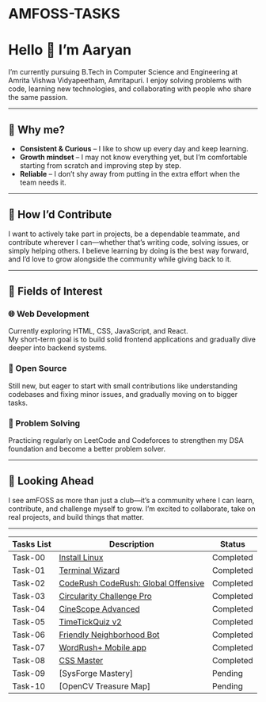 # AMFOSS-TASKS

# Hello 👋 I’m Aaryan  

I’m currently pursuing B.Tech in Computer Science and Engineering at Amrita Vishwa Vidyapeetham, Amritapuri. I enjoy solving problems with code, learning new technologies, and collaborating with people who share the same passion.  

---

## 🌟 Why me?  

- **Consistent & Curious** – I like to show up every day and keep learning.  
- **Growth mindset** – I may not know everything yet, but I’m comfortable starting from scratch and improving step by step.  
- **Reliable** – I don’t shy away from putting in the extra effort when the team needs it.  

---

## 🤝 How I’d Contribute  

I want to actively take part in projects, be a dependable teammate, and contribute wherever I can—whether that’s writing code, solving issues, or simply helping others. I believe learning by doing is the best way forward, and I’d love to grow alongside the community while giving back to it.  

---

## 🔭 Fields of Interest  

### 🌐 Web Development  
Currently exploring HTML, CSS, JavaScript, and React.  
My short-term goal is to build solid frontend applications and gradually dive deeper into backend systems.  



### 🐧 Open Source  
Still new, but eager to start with small contributions like understanding codebases and fixing minor issues, and gradually moving on to bigger tasks.  



### 🧩 Problem Solving  
Practicing regularly on LeetCode and Codeforces to strengthen my DSA foundation and become a better problem solver.  

---

## 🌱 Looking Ahead  

I see amFOSS as more than just a club—it’s a community where I can learn, contribute, and challenge myself to grow. I’m excited to collaborate, take on real projects, and build things that matter.  

---



**Tasks List**|**Description**|**Status**
--------------|---------------|---------------
|Task-00   | [Install Linux](https://github.com/ThePiR0/AMFOSS-TASKS/tree/main/Task-00)| Completed |
|Task-01   | [Terminal Wizard](https://github.com/ThePiR0/AMFOSS-TASKS/tree/main/Task-01)| Completed|
|Task-02   | [CodeRush CodeRush: Global Offensive](https://github.com/ThePiR0/Amfoss-TASKS/tree/main/Task-02)| Completed|
|Task-03   | [Circularity Challenge Pro](http://github.com/ThePiR0/AMFOSS-TASKS/tree/main/Task-03/Circularity%20Challenge%20Pro)|Completed|
|Task-04   |[CineScope Advanced](https://github.com/ThePiR0/Amfoss-TASKS/tree/main/Task-04/CineScope-S3)|Completed|
|Task-05   |[TimeTickQuiz v2](https://github.com/ThePiR0/AMFOSS-TASKS/tree/main/Task-05)|Completed|
|Task-06   |[Friendly Neighborhood Bot](https://github.com/ThePiR0/AMFOSS-TASKS/tree/main/Task-06/friendly-neighborhood-bot)|Completed|
|Task-07   |[WordRush+ Mobile app](https://github.com/ThePiR0/AMFOSS-TASKS/tree/main/Task-07/word_rush)|Completed|
|Task-08   |[CSS Master](https://github.com/ThePiR0/Amfoss-TASKS/tree/main/Task-08)|Completed|
|Task-09   |[SysForge Mastery] |Pending|
|Task-10   |[OpenCV Treasure Map]|Pending|









